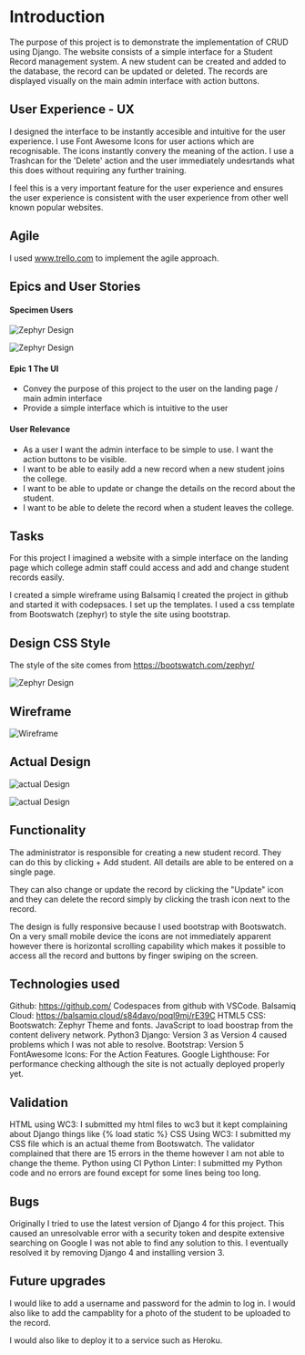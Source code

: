 # Introduction

The purpose of this project is to demonstrate the implementation of CRUD using Django.  The website consists of a simple interface for a Student Record management system.
A new student can be created and added to the database, the record can be updated or deleted.  The records are displayed visually on the main admin interface with action buttons.

## User Experience - UX
I designed the interface to be instantly accesible and intuitive for the user experience. I use Font Awesome Icons for user actions which are recognisable.  The icons instantly convery the meaning of the action.  I use a Trashcan for the 'Delete' action and the user immediately undesrtands what this does without requiring any further training.

I feel this is a very important feature for the user experience and ensures the user experience is consistent with the user experience from other well known popular websites.

## Agile
I used www.trello.com to implement the agile approach.

## Epics and User Stories

#### Specimen Users
![Zephyr Design](./user%20images/user-persona1.png)

![Zephyr Design](./user%20images/user-persona2.png)

#### Epic 1 The UI
* Convey the purpose of this project to the user on the landing page / main admin interface
* Provide a simple interface which is intuitive to the user

#### User Relevance
* As a user I want the admin interface to be simple to use.  I want the action buttons to be visible.
* I want to be able to easily add a new record when a new student joins the college.
* I want to be able to update or change the details on the record about the student.
* I want to be able to delete the record when a student leaves the college.

## Tasks
For this project I imagined a website with a simple interface on the landing page which college admin staff could access and add and change student records easily.

I created a simple wireframe using Balsamiq
I created the project in github and started it with codepsaces.
I set up the templates.
I used a css template from Bootswatch (zephyr) to style the site using bootstrap.

##  Design CSS Style
The style of the site comes from https://bootswatch.com/zephyr/

![Zephyr Design](./user%20images/design.png)

## Wireframe

![Wireframe](./user%20images/student_wire.png)

## Actual Design

![actual Design](./user%20images/actual_design_1.png)

![actual Design](./user%20images/actual_design_2.png)

## Functionality

The administrator is responsible for creating a new student record.  They can do this by clicking + Add student.  All details are able to be entered on a single page.

They can also change or update the record by clicking the "Update" icon and they can delete the record simply by clicking the trash icon next to the record.

The design is fully responsive because I used bootstrap with Bootswatch.  On a very small mobile device the icons are not immediately apparent however there is horizontal scrolling capability which makes it possible to access all the record and buttons by finger swiping on the screen.

## Technologies used
Github: https://github.com/
Codespaces from github with VSCode.
Balsamiq Cloud: https://balsamiq.cloud/s84davo/poql9mj/rE39C
HTML5
CSS: Bootswatch: Zephyr Theme and fonts.
JavaScript to load boostrap from the content delivery network.
Python3
Django: Version 3 as Version 4 caused problems which I was not able to resolve.
Bootstrap: Version 5
FontAwesome Icons: For the Action Features.
Google Lighthouse: For performance checking although the site is not actually deployed properly yet.

## Validation
HTML using WC3: I submitted my html files to wc3 but it kept complaining about Django things like {% load static %}
CSS Using WC3: I submitted my CSS file which is an actual theme from Bootswatch.  The validator complained that there are 15 errors in the theme however I am not able to change the theme.
Python using CI Python Linter: I submitted my Python code and no errors are found except for some lines being too long.

## Bugs
Originally I tried to use the latest version of Django 4 for this project. This caused an unresolvable error with a security token and despite extensive searching on Google I was not able to find any solution to this.
I eventually resolved it by removing Django 4 and installing version 3.


## Future upgrades

I would like to add a username and password for the admin to log in.  I would also like to add the campablity for a photo of the student to be uploaded to the record.

I would also like to deploy it to a service such as Heroku.








